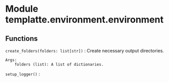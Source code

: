 Module templatte.environment.environment
========================================

Functions
---------

    
`create_folders(folders: list[str])`
:   Create necessary output directories.
    
    Args:
        folders (list): A list of dictionaries.

    
`setup_logger()`
: